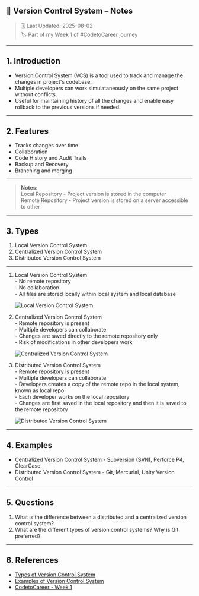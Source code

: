 ## 📒 Version Control System – Notes

> 🗓️ Last Updated: 2025-08-02 <br>
> 🏷️ Part of my Week 1 of #CodetoCareer journey

---

## 1. Introduction

- Version Control System (VCS) is a tool used to track and manage the changes in project's codebase. <br>
- Multiple developers can work simulataneously on the same project without conflicts. <br>
- Useful for maintaining history of all the changes and enable easy rollback to the previous versions if needed.

---

## 2. Features

- Tracks changes over time<br>
- Collaboration <br>
- Code History and Audit Trails <br>
- Backup and Recovery <br>
- Branching and merging

---

<blockquote><b>Notes:</b><br>
Local Repository - Project version is stored in the computer <br>
Remote Repository - Project version is stored on a server accessible to other <br>
</blockquote>

---

## 3. Types

1. Local Version Control System <br>
2. Centralized Version Control System <br>
3. Distributed Version Control System <br>
---

<ol>
<li> Local Version Control System </li>
- No remote repository <br>
- No collaboration <br>
- All files are stored locally within local system and local database <br>

![Local Version Control System]()

<li>Centralized Version Control System </li>
- Remote repository is present <br>
- Multiple developers can collaborate <br>
- Changes are saved directly to the remote repository only <br>
- Risk of modifications in other developers work <br>

![Centralized Version Control System]() <br>

<li> Distributed Version Control System </li>
- Remote repository is present <br>
- Multiple developers can collaborate <br>
- Developers creates a copy of the remote repo in the local system, known as local repo <br>
- Each developer works on the local repository <br>
- Changes are first saved in the local repository and then it is saved to the remote repository <br>

![Distributed Version Control System]() <br>

</ol>

---

## 4. Examples

- Centralized Version Control System - Subversion (SVN), Perforce P4, ClearCase <br>
- Distributed Version Control System - Git, Mercurial, Unity Version Control <br>

---

## 5. Questions

1. What is the difference between a distributed and a centralized version control system? <br>
2. What are the different types of version control systems? Why is Git preferred? <br>

---

## 6. References

- [Types of Version Control System](https://medium.com/version-control-system/types-of-version-control-system-766a6b656088)
- [Examples of Version Control System](https://www.perforce.com/blog/vcs/what-is-version-control)
- [CodetoCareer - Week 1](https://www.linkedin.com/posts/activity-7347684791116292096-e6O7?utm_source=share&utm_medium=member_desktop&rcm=ACoAAE-UhZwBDTW7JxUFdBcAbzubFz_HhQRI1Ng)